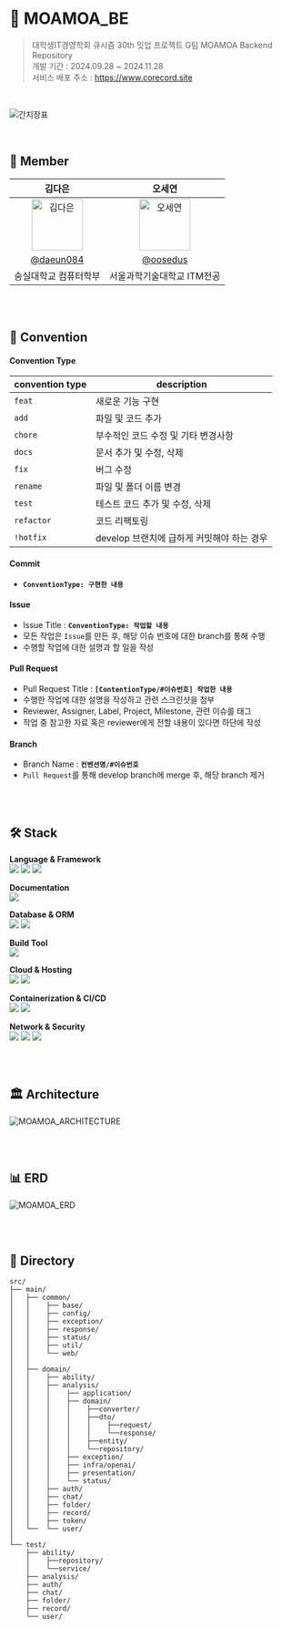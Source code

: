# 🎯 MOAMOA_BE

> 대학생IT경영학회 큐시즘 30th 밋업 프로젝트 G팀 MOAMOA Backend Repository <br>
> 개발 기간 : 2024.09.28 ~ 2024.11.28 <br>
> 서비스 배포 주소 : https://www.corecord.site

<br>

![간지장표](https://github.com/user-attachments/assets/c29ee0e9-62ab-4740-8d63-a7d67a4fa0aa)


<br>

## 👥 Member
|      김다은       |          오세연        |                                                                                                   
| :------------------------------------------------------------------------------: | :---------------------------------------------------------------------------------------------------------------------------------------------------: | 
|   <img src="https://avatars.githubusercontent.com/u/122000839?v=4" width=90px alt="김다은"/>       |   <img src="https://avatars.githubusercontent.com/oosedus?v=4" width=90px alt="오세연"/>                       |
|   [@daeun084](https://github.com/daeun084)   |    [@oosedus](https://github.com/oosedus)  | 
| 숭실대학교 컴퓨터학부 | 서울과학기술대학교 ITM전공 | 

<br><br>


## 📐 Convention

#### Convention Type
| convention type | description |
| --- | --- |
| `feat` | 새로운 기능 구현 |
| `add` | 파일 및 코드 추가 |
| `chore` | 부수적인 코드 수정 및 기타 변경사항 |
| `docs` | 문서 추가 및 수정, 삭제 |
| `fix` | 버그 수정 |
| `rename` | 파일 및 폴더 이름 변경 |
| `test` | 테스트 코드 추가 및 수정, 삭제 |
| `refactor` | 코드 리팩토링 |
| `!hotfix` | develop 브랜치에 급하게 커밋해야 하는 경우 |

#### Commit
- **`ConventionType: 구현한 내용`**

#### Issue
- Issue Title : **`ConventionType: 작업할 내용`**
- 모든 작업은 `Issue`를 만든 후, 해당 이슈 번호에 대한 branch를 통해 수행
- 수행할 작업에 대한 설명과 할 일을 작성

#### Pull Request
- Pull Request Title : **`[ContentionType/#이슈번호] 작업한 내용`**
- 수행한 작업에 대한 설명을 작성하고 관련 스크린샷을 첨부
- Reviewer, Assigner, Label, Project, Milestone, 관련 이슈를 태그
- 작업 중 참고한 자료 혹은 reviewer에게 전할 내용이 있다면 하단에 작성

#### Branch
- Branch Name : **`컨벤션명/#이슈번호`**
- `Pull Request`를 통해 develop branch에 merge 후, 해당 branch 제거

<br><br>

## 🛠️ Stack
**Language & Framework**  
<img src="https://img.shields.io/badge/Java-007396?style=flat&logo=Java&logoColor=white" />
<img src="https://img.shields.io/badge/Spring Boot-6DB33F?style=flat&logo=SpringBoot&logoColor=white" /> 
<img src="https://img.shields.io/badge/Spring Security-6DB33F?style=flat&logo=SpringSecurity&logoColor=white" />

**Documentation**  
<img src="https://img.shields.io/badge/Swagger-85EA2D?style=flat&logo=Swagger&logoColor=black" />

**Database & ORM**  
<img src="https://img.shields.io/badge/Spring Data JPA-6DB33F?style=flat&logo=Spring&logoColor=white" /> 
<img src="https://img.shields.io/badge/MySQL-4479A1?style=flat&logo=MySQL&logoColor=white" /> 

**Build Tool**  
<img src="https://img.shields.io/badge/Gradle-02303A?style=flat&logo=Gradle&logoColor=white" />

**Cloud & Hosting**  
<img src="https://img.shields.io/badge/AmazonEC2-FF9900?style=flat&logo=AmazonEC2&logoColor=white" /> 
<img src="https://img.shields.io/badge/AmazonRDS-527FFF?style=flat&logo=AmazonRDS&logoColor=white" /> 

**Containerization & CI/CD**  
<img src="https://img.shields.io/badge/Docker-2496ED?style=flat&logo=Docker&logoColor=white" /> 
<img src="https://img.shields.io/badge/GithubActions-2088FF?style=flat&logo=GithubActions&logoColor=white" />

**Network & Security**  
<img src="https://img.shields.io/badge/Nginx-009639?style=flat&logo=nginx&logoColor=white" />
<img src="https://img.shields.io/badge/AWS Load Balancer-FF9900?style=flat&logo=AmazonAWS&logoColor=white" />
<img src="https://img.shields.io/badge/AWS Certificate Manager-527FFF?style=flat&logo=AmazonAWS&logoColor=white" />

<br><br>


## 🏛️ Architecture
![MOAMOA_ARCHITECTURE](https://github.com/user-attachments/assets/d9aaee68-0793-482c-b57a-2f2ab4d56756)


<br><br>

## 📊 ERD
![MOAMOA_ERD](https://github.com/user-attachments/assets/fdd8622b-8418-45e2-966a-9757fc5e8b7c)

<br><br>

## 📁 Directory

```
src/
├── main/
│   ├── common/
│   │    ├── base/
│   │    ├── config/
│   │    ├── exception/
│   │    ├── response/
│   │    ├── status/
│   │    ├── util/
│   │    └── web/
│   │
│   ├── domain/
│   │    ├── ability/
│   │    ├── analysis/
│   │    │    ├── application/
│   │    │    ├── domain/
│   │    │    │    ├──converter/
│   │    │    │    ├──dto/
│   │    │    │    │    ├──request/
│   │    │    │    │    └──response/
│   │    │    │    ├──entity/
│   │    │    │    └──repository/
│   │    │    ├── exception/
│   │    │    ├── infra/openai/
│   │    │    ├── presentation/
│   │    │    └── status/
│   │    ├── auth/
│   │    ├── chat/
│   │    ├── folder/
│   │    ├── record/
│   │    ├── token/
│   └──  └── user/
│
└── test/
    ├── ability/
    │    ├──repository/
    │    └──service/
    ├── analysis/
    ├── auth/
    ├── chat/
    ├── folder/
    ├── record/
    └── user/
```







